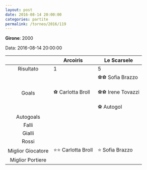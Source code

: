```yaml
---
layout: post
date: 2016-08-14 20:00:00
categories: partite
permalink: /torneo/2016/119
---
```

**Girone**: 2000

Data: 2016-08-14 20:00:00

| | Arcoiris | Le Scarsele |
|:-----:|-----|-----|
Risultato|1|5
Goals|⚽ Carlotta Broll|⚽⚽ Sofia Brazzo<br/><br/>⚽⚽ Irene Tovazzi<br/><br/>⚽   Autogol<br/>
Autogoals||
Falli||
Gialli||
Rossi||
Miglior Giocatore|⭐⭐ Carlotta Broll<br/>|⭐ Sofia Brazzo<br/>
Miglior Portiere||